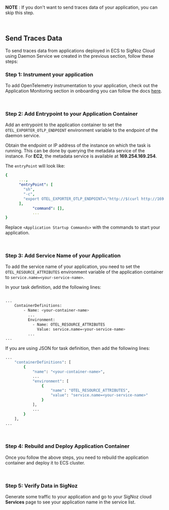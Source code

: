 **NOTE** : If you don't want to send traces data of your application, you can skip this step.

&nbsp;

## Send Traces Data

To send traces data from applications deployed in ECS to SigNoz Cloud using Daemon Service we created in the previous section, follow these steps:

### Step 1: Instrument your application
To add OpenTelemetry instrumentation to your application, check out the Application Monitoring section in onboarding you can follow the docs [here](https://signoz.io/docs/instrumentation/).

&nbsp;

### Step 2: Add Entrypoint to your Application Container

Add an entrypoint to the application container to set the `OTEL_EXPORTER_OTLP_ENDPOINT` environment variable to the endpoint of the daemon service. 

Obtain the endpoint or IP address of the instance on which the task is running. This can be done by querying the metadata service of the instance. For **EC2**, the metadata service is available at **169.254.169.254**.

The `entryPoint` will look like:

```yaml
{
      ...,
      "entryPoint": [
        "sh",
        "-c",
        "export OTEL_EXPORTER_OTLP_ENDPOINT=\"http://$(curl http://169.254.169.254/latest/meta-data/local-ipv4):4317\"; <Application Startup Commands>"
      ],
            "command": [],
            ...
}
```

Replace `<Application Startup Commands>` with the commands to start your application.

&nbsp;


### Step 3: Add Service Name of your Application

To add the service name of your application, you need to set the `OTEL_RESOURCE_ATTRIBUTES` environment variable of the application container to `service.name=<your-service-name>`.

In your task definition, add the following lines: 

```bash

...
    ContainerDefinitions:
        - Name: <your-container-name>
          ...
          Environment:
            - Name: OTEL_RESOURCE_ATTRIBUTES
              Value: service.name=<your-service-name>
          ...
...
```

If you are using JSON for task definition, then add the following lines:

```bash
...
    "containerDefinitions": [
        {
            "name": "<your-container-name>",
            ...
            "environment": [
                {
                    "name": "OTEL_RESOURCE_ATTRIBUTES",
                    "value": "service.name=<your-service-name>"
                }
            ],
            ...
        }
    ],
...

```

&nbsp;

### Step 4: Rebuild and Deploy Application Container

Once you follow the above steps, you need to rebuild the application container and deploy it to ECS cluster.

&nbsp;

### Step 5: Verify Data in SigNoz

Generate some traffic to your application and go to your SigNoz cloud **Services** page to see your application name in the service list.
